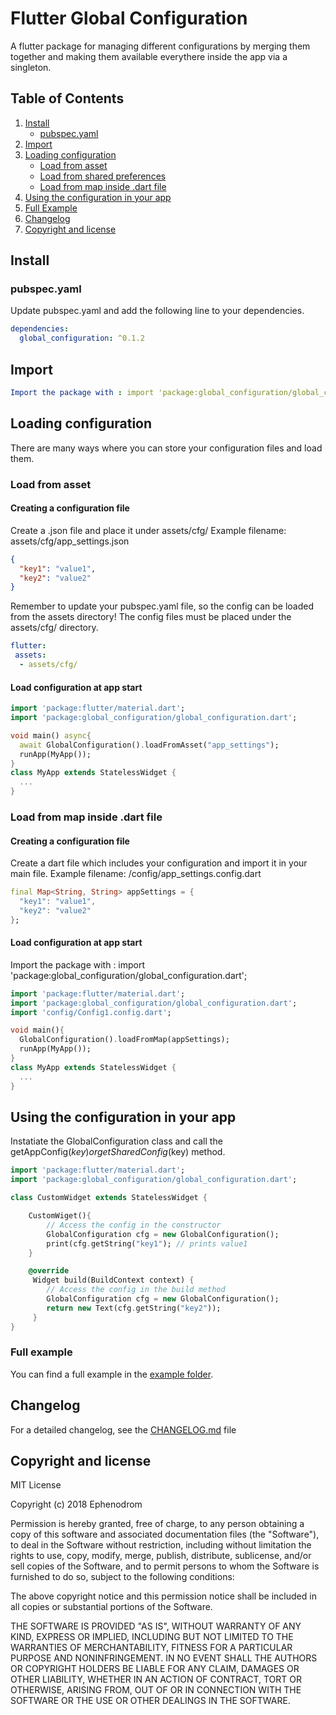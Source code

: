 # Flutter Global Configuration

A flutter package for managing different configurations by merging them together and making
them available everythere inside the app via a singleton.

## Table of Contents
1. [Install](#install)
   * [pubspec.yaml](#pubspec.yaml)
2. [Import](#import)
3. [Loading configuration](#loading-configuration)
   * [Load from asset](#load-from-asset)
   * [Load from shared preferences](#load-from-shared-preferences)
   * [Load from map inside .dart file](#load-from-map-inside-.dart-file)
4. [Using the configuration in your app](#using-the-configuration-in-your-app)
5. [Full Example](#full-example)
6. [Changelog](#changelog)
7. [Copyright and license](#copyright-and-license)

## Install
### pubspec.yaml
Update pubspec.yaml and add the following line to your dependencies.
```yaml
dependencies:
  global_configuration: ^0.1.2
```

## Import
```yaml
Import the package with : import 'package:global_configuration/global_configuration.dart';
```

## Loading configuration
There are many ways where you can store your configuration files and load them.
### Load from asset
#### Creating a configuration file
Create a .json file and place it under assets/cfg/
Example filename: assets/cfg/app_settings.json

```json
{
  "key1": "value1",
  "key2": "value2"
}

```
Remember to update your pubspec.yaml file, so the config can be loaded from the assets directory!
The config files must be placed under the assets/cfg/ directory.
```yaml
flutter:
 assets:
  - assets/cfg/
```

#### Load configuration at app start
```dart
import 'package:flutter/material.dart';
import 'package:global_configuration/global_configuration.dart';

void main() async{
  await GlobalConfiguration().loadFromAsset("app_settings");
  runApp(MyApp());
}
class MyApp extends StatelessWidget {
  ...
}

```

### Load from map inside .dart file

#### Creating a configuration file
Create a dart file which includes your configuration and import it in your main file.
Example filename: /config/app_settings.config.dart

```dart
final Map<String, String> appSettings = {
  "key1": "value1",
  "key2": "value2"
};

```

#### Load configuration at app start

Import the package with : import 'package:global_configuration/global_configuration.dart';

```dart
import 'package:flutter/material.dart';
import 'package:global_configuration/global_configuration.dart';
import 'config/Config1.config.dart';

void main(){
  GlobalConfiguration().loadFromMap(appSettings);
  runApp(MyApp());
}
class MyApp extends StatelessWidget {
  ...
}

```

## Using the configuration in your app
Instatiate the GlobalConfiguration class and call the getAppConfig($key) or getSharedConfig($key) method.

```dart
import 'package:flutter/material.dart';
import 'package:global_configuration/global_configuration.dart';

class CustomWidget extends StatelessWidget {

    CustomWiget(){
        // Access the config in the constructor
        GlobalConfiguration cfg = new GlobalConfiguration();
        print(cfg.getString("key1"); // prints value1
    }

    @override
     Widget build(BuildContext context) {
        // Access the config in the build method
        GlobalConfiguration cfg = new GlobalConfiguration();
        return new Text(cfg.getString("key2"));
     }
}

```
### Full example
You can find a full example in the [example folder](/example/main.dart).

## Changelog
For a detailed changelog, see the [CHANGELOG.md](CHANGELOG.md) file

## Copyright and license
MIT License

Copyright (c) 2018 Ephenodrom

Permission is hereby granted, free of charge, to any person obtaining a copy
of this software and associated documentation files (the "Software"), to deal
in the Software without restriction, including without limitation the rights
to use, copy, modify, merge, publish, distribute, sublicense, and/or sell
copies of the Software, and to permit persons to whom the Software is
furnished to do so, subject to the following conditions:

The above copyright notice and this permission notice shall be included in all
copies or substantial portions of the Software.

THE SOFTWARE IS PROVIDED "AS IS", WITHOUT WARRANTY OF ANY KIND, EXPRESS OR
IMPLIED, INCLUDING BUT NOT LIMITED TO THE WARRANTIES OF MERCHANTABILITY,
FITNESS FOR A PARTICULAR PURPOSE AND NONINFRINGEMENT. IN NO EVENT SHALL THE
AUTHORS OR COPYRIGHT HOLDERS BE LIABLE FOR ANY CLAIM, DAMAGES OR OTHER
LIABILITY, WHETHER IN AN ACTION OF CONTRACT, TORT OR OTHERWISE, ARISING FROM,
OUT OF OR IN CONNECTION WITH THE SOFTWARE OR THE USE OR OTHER DEALINGS IN THE
SOFTWARE.
